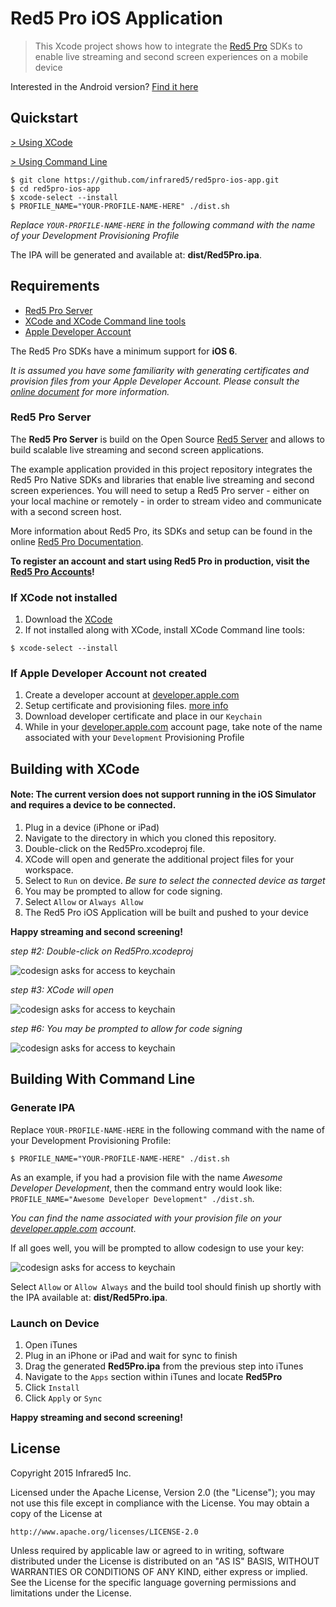 Red5 Pro iOS Application
===
> This Xcode project shows how to integrate the [Red5 Pro](http://red5pro.com) SDKs to enable live streaming and second screen experiences on a mobile device

Interested in the Android version? [Find it here](http://infrared5.github.io/red5pro-android-app/)

Quickstart
---

[&gt; Using XCode](#building-with-xcode)

[&gt; Using Command Line](#building-with-command-line)

```
$ git clone https://github.com/infrared5/red5pro-ios-app.git
$ cd red5pro-ios-app
$ xcode-select --install
$ PROFILE_NAME="YOUR-PROFILE-NAME-HERE" ./dist.sh
```

_Replace `YOUR-PROFILE-NAME-HERE` in the following command with the name of your Development Provisioning Profile_

The IPA will be generated and available at: **dist/Red5Pro.ipa**.

Requirements
---

* [Red5 Pro Server](http://red5pro.com)
* [XCode and XCode Command line tools](https://itunes.apple.com/us/app/xcode/id497799835)
* [Apple Developer Account](http://developer.apple.com)

The Red5 Pro SDKs have a minimum support for **iOS 6**.

_It is assumed you have some familiarity with generating certificates and provision files from your Apple Developer Account. Please consult the [online document](https://developer.apple.com/library/ios/documentation/NetworkingInternet/Conceptual/RemoteNotificationsPG/Chapters/ProvisioningDevelopment.html) for more information._

### Red5 Pro Server
The __Red5 Pro Server__ is build on the Open Source [Red5 Server](https://github.com/Red5/red5-server) and allows to build scalable live streaming and second screen applications.

The example application provided in this project repository integrates the Red5 Pro Native SDKs  and libraries that enable live streaming and second screen experiences. You will need to setup a Red5 Pro server - either on your local machine or remotely - in order to stream video and communicate with a second screen host.

More information about Red5 Pro, its SDKs and setup can be found in the online [Red5 Pro Documentation](http://red5pro.com/docs/).

**To register an account and start using Red5 Pro in production, visit the [Red5 Pro Accounts](https://account.red5pro.com/register)!**

### If XCode not installed
1. Download the [XCode](https://itunes.apple.com/us/app/xcode/id497799835)
2. If not installed along with XCode, install XCode Command line tools:

```
$ xcode-select --install
```

### If Apple Developer Account not created
1. Create a developer account at [developer.apple.com](http://developer.apple.com)
2. Setup certificate and provisioning files. [more info](https://developer.apple.com/library/ios/documentation/IDEs/Conceptual/AppDistributionGuide/MaintainingCertificates/MaintainingCertificates.html)
3. Download developer certificate and place in our `Keychain`
4. While in your [developer.apple.com](http://developer.apple.com) account page, take note of the name associated with your `Development` Provisioning Profile

Building with XCode
---
#### Note: The current version does not support running in the iOS Simulator and requires a device to be connected.

1. Plug in a device (iPhone or iPad)
2. Navigate to the directory in which you cloned this repository.
3. Double-click on the Red5Pro.xcodeproj file.
4. XCode will open and generate the additional project files for your workspace.
5. Select to `Run` on device. _Be sure to select the connected device as target_
6. You may be prompted to allow for code signing.
7. Select `Allow` or `Always Allow`
8. The Red5 Pro iOS Application will be built and pushed to your device

**Happy streaming and second screening!**

_step #2: Double-click on Red5Pro.xcodeproj_

![codesign asks for access to keychain](http://infrared5.github.io/red5pro-ios-app/images/xcode-setup-1.png)

_step #3: XCode will open_

![codesign asks for access to keychain](http://infrared5.github.io/red5pro-ios-app/images/xcode-setup-2.png)

_step #6: You may be prompted to allow for code signing_

![codesign asks for access to keychain](http://infrared5.github.io/red5pro-ios-app/images/xcode-setup-3.png)

Building With Command Line
---

### Generate IPA

Replace `YOUR-PROFILE-NAME-HERE` in the following command with the name of your Development Provisioning Profile:

```
$ PROFILE_NAME="YOUR-PROFILE-NAME-HERE" ./dist.sh
```

As an example, if you had a provision file with the name *Awesome Developer Development*, then the command entry would look like: `PROFILE_NAME="Awesome Developer Development" ./dist.sh`.

_You can find the name associated with your provision file on your [developer.apple.com](http://developer.apple.com) account._

If all goes well, you will be prompted to allow codesign to use your key:

![codesign asks for access to keychain](http://infrared5.github.io/red5pro-ios-app/images/xcode-setup-3.png)

Select `Allow` or `Allow Always` and the build tool should finish up shortly with the IPA available at: **dist/Red5Pro.ipa**.

### Launch on Device
1. Open iTunes
2. Plug in an iPhone or iPad and wait for sync to finish
3. Drag the generated **Red5Pro.ipa** from the previous step into iTunes
4. Navigate to the `Apps` section within iTunes and locate **Red5Pro**
5. Click `Install`
6. Click `Apply` or `Sync`

**Happy streaming and second screening!**

License
---
Copyright 2015 Infrared5 Inc.

Licensed under the Apache License, Version 2.0 (the "License");
you may not use this file except in compliance with the License.
You may obtain a copy of the License at

    http://www.apache.org/licenses/LICENSE-2.0

Unless required by applicable law or agreed to in writing, software
distributed under the License is distributed on an "AS IS" BASIS,
WITHOUT WARRANTIES OR CONDITIONS OF ANY KIND, either express or implied.
See the License for the specific language governing permissions and
limitations under the License.

